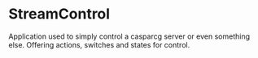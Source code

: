 # StreamControl
Application used to simply control a casparcg server or even something else. Offering actions, switches and states for control.
